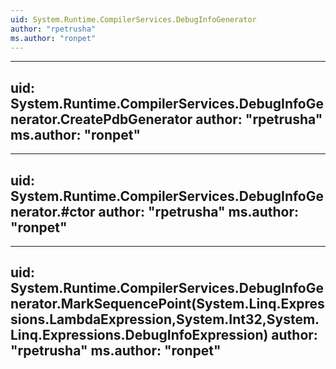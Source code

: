 ```yaml
---
uid: System.Runtime.CompilerServices.DebugInfoGenerator
author: "rpetrusha"
ms.author: "ronpet"
---
```


---
uid: System.Runtime.CompilerServices.DebugInfoGenerator.CreatePdbGenerator
author: "rpetrusha"
ms.author: "ronpet"
---

---
uid: System.Runtime.CompilerServices.DebugInfoGenerator.#ctor
author: "rpetrusha"
ms.author: "ronpet"
---

---
uid: System.Runtime.CompilerServices.DebugInfoGenerator.MarkSequencePoint(System.Linq.Expressions.LambdaExpression,System.Int32,System.Linq.Expressions.DebugInfoExpression)
author: "rpetrusha"
ms.author: "ronpet"
---

